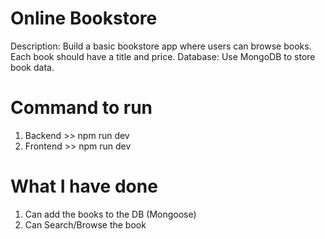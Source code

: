 # Online Bookstore

Description: Build a basic bookstore app where users can browse books. Each book should have a title and price.
Database: Use MongoDB to store book data.

# Command to run

1. Backend >> npm run dev
2. Frontend >> npm run dev

# What I have done

1. Can add the books to the DB (Mongoose)
2. Can Search/Browse the book
